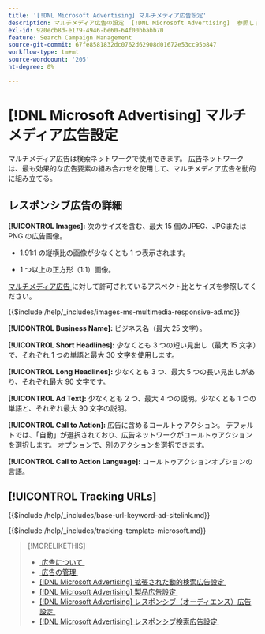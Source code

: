 ```yaml
---
title: '[!DNL Microsoft Advertising] マルチメディア広告設定'
description: マルチメディア広告の設定  [!DNL Microsoft Advertising]  参照します。
exl-id: 920ecb8d-e179-4946-be60-64f00bbabb70
feature: Search Campaign Management
source-git-commit: 67fe8581832dc0762d62908d01672e53cc95b847
workflow-type: tm+mt
source-wordcount: '205'
ht-degree: 0%

---
```


# [!DNL Microsoft Advertising] マルチメディア広告設定

マルチメディア広告は検索ネットワークで使用できます。 広告ネットワークは、最も効果的な広告要素の組み合わせを使用して、マルチメディア広告を動的に組み立てる。

## レスポンシブ広告の詳細

**[!UICONTROL Images]:** 次のサイズを含む、最大 15 個のJPEG、JPGまたは PNG の広告画像。

* 1.91:1 の縦横比の画像が少なくとも 1 つ表示されます。

* 1 つ以上の正方形（1:1）画像。

[&#x200B; マルチメディア広告 &#x200B;](https://help.ads.microsoft.com/#apex/ads/en/60107/0) に対して許可されているアスペクト比とサイズを参照してください。

<!-- Instructions -->

{{$include /help/_includes/images-ms-multimedia-responsive-ad.md}}

**[!UICONTROL Business Name]:** ビジネス名（最大 25 文字）。

**[!UICONTROL Short Headlines]:** 少なくとも 3 つの短い見出し（最大 15 文字）で、それぞれ 1 つの単語と最大 30 文字を使用します。

**[!UICONTROL Long Headlines]:** 少なくとも 3 つ、最大 5 つの長い見出しがあり、それぞれ最大 90 文字です。

**[!UICONTROL Ad Text]:** 少なくとも 2 つ、最大 4 つの説明。少なくとも 1 つの単語と、それぞれ最大 90 文字の説明。

**[!UICONTROL Call to Action]:** 広告に含めるコールトゥアクション。 デフォルトでは、「自動」が選択されており、広告ネットワークがコールトゥアクションを選択します。 オプションで、別のアクションを選択できます。

**[!UICONTROL Call to Action Language]:** コールトゥアクションオプションの言語。

## [!UICONTROL Tracking URLs]

<!-- **[!UICONTROL Base URl]:** -->

{{$include /help/_includes/base-url-keyword-ad-sitelink.md}}

<!-- **[!UICONTROL Tracking Template]:** -->

{{$include /help/_includes/tracking-template-microsoft.md}}

>[!MORELIKETHIS]
>
>* [&#x200B; 広告について &#x200B;](ad-about.md)
>* [&#x200B; 広告の管理 &#x200B;](ad-manage.md)
>* [[!DNL Microsoft Advertising]  拡張された動的検索広告設定 &#x200B;](ad-settings-microsoft-dsa.md)
>* [[!DNL Microsoft Advertising]  製品広告設定 &#x200B;](ad-settings-microsoft-product.md)
>* [[!DNL Microsoft Advertising]  レスポンシブ（オーディエンス）広告設定 &#x200B;](ad-settings-microsoft-responsive.md)
>* [[!DNL Microsoft Advertising]  レスポンシブ検索広告設定 &#x200B;](ad-settings-microsoft-rsa.md)
